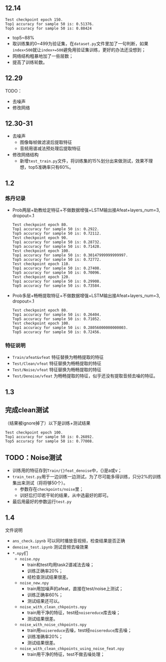 ## 12.14

```
Test checkpoint epoch 150.
Top1 accuracy for sample 50 is: 0.51376.
Top5 accuracy for sample 50 is: 0.88424
```

- top5~88%
- 取训练集的0~499为验证集，在`dataset.py`文件里加了一句判断，如果`index<500`就让`index+=500`避免用验证集训练，更好的办法还没想到；
- 网络结构粗暴地加了一些层数；
- 提高了训练轮数。

## 12.29

TODO：
- 去噪声
- 修改网络

## 12.30-31
- 去噪声
  - 图像每帧做滤波后提取特征
  - 音频用谱减法预处理后提取特征
- 修改网络结构
  - 新增`test_train.py`文件，将训练集的15%划分出来做测试，效果不理想，top5准确率只有60%。

## 1.2
### 炼丹记录

- Prob两层+助教给定特征+不做数据增强+LSTM输出接Afeat+layers_num=3, dropout=.1

  ```
  Test checkpoint epoch 80.
  Top1 accuracy for sample 50 is: 0.2922.
  Top5 accuracy for sample 50 is: 0.72112.
  Test checkpoint epoch 90.
  Top1 accuracy for sample 50 is: 0.28732.
  Top5 accuracy for sample 50 is: 0.71428.
  Test checkpoint epoch 100.
  Top1 accuracy for sample 50 is: 0.30147999999999997.
  Top5 accuracy for sample 50 is: 0.72772.
  Test checkpoint epoch 110.
  Top1 accuracy for sample 50 is: 0.27408.
  Top5 accuracy for sample 50 is: 0.70096.
  Test checkpoint epoch 120.
  Top1 accuracy for sample 50 is: 0.29908.
  Top5 accuracy for sample 50 is: 0.73584.
  ```

- Prob多层+畅畅提取特征+不做数据增强+LSTM输出接Afeat+layers_num=3, dropout=.1
  ```
  Test checkpoint epoch 80.
  Top1 accuracy for sample 50 is: 0.26404.
  Top5 accuracy for sample 50 is: 0.71052.
  Test checkpoint epoch 100.
  Top1 accuracy for sample 50 is: 0.28056000000000003.
  Top5 accuracy for sample 50 is: 0.72456.
  ```
### 特征说明

- `Train/afeat&vfeat` 特征替换为畅畅提取的特征
- `Test/Clean/vfeat` 特征替换为畅畅提取的特征
- `Test/Noise/vfeat` 特征替换为畅畅提取的特征
- `Test/Denoise/vfeat` 为畅畅提取的特征，似乎还没有提取音频去噪的特征。

## 1.3

## 完成clean测试
（结果被ignore掉了）以下是训练+测试结果
```
Test checkpoint epoch 100.
Top1 accuracy for sample 50 is: 0.26892.
Top5 accuracy for sample 50 is: 0.77008.
```

## TODO：Noise测试

- 训练用的特征存到`Train/{}feat_denoise`中，{}是a或v；
- `train_test.py`用于一边训练一边测试，为了尽可能多得训练，只分2%的训练集出来测试（将将够50个）。
  - 参数存在`checkpoints/noise`里；
  - 训好后打印若干轮的结果，从中选最好的即可。
- 最后用最好的参数运行`test.py`

## 1.4
文件说明
- `ans_check.ipynb`
  可以同时播放音视频，检查结果是否正确
- `denoise_test.ipynb`
  测试音频去噪效果
- `*.npy`们
  - `noise.npy`
    - train和test均用task2谱减法去噪；
    - 训练正确率20%；
    - 经检查测试结果很差。
  - `noise_new.npy`
    - train用加噪声的afeat，直接在test/noise上测试；
    - 训练正确率60%；
    - 测试结果还可以。
  - `noise_with_clean_chkpoints.npy`
    - train用干净的特征，test经`noisereduce`库去噪；
    - 测试结果很差。
  - `noise_with_noise_chkpoints.npy`
    - train用`noisereduce`去噪，test经`noisereduce`库去噪；
    - 训练准确率20%；
    - 测试结果很差。
  - `noise_with_clean_chkpoints_using_noise_feat.npy`
    - train用干净的特征，test不做去噪处理；